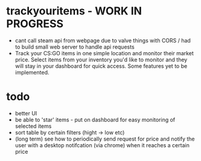 # trackyouritems - WORK IN PROGRESS
- cant call steam api from webpage due to valve things with CORS / had to build small web server to handle api requests 
- Track your CS:GO items in one simple location and monitor their market price. Select items from your inventory you'd like to monitor and they will stay in your dashboard for quick access. Some features yet to be implemented.
# todo 
- better UI
- be able to 'star' items - put on dashboard for easy monitoring of selected items
- sort table by certain filters (hight -> low etc)
- (long term) see how to periodically send request for price and notify the user with a desktop notifcation (via chrome) when it reaches a certain price


